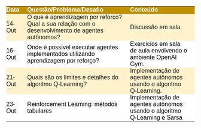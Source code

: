 <p><table class="dataframe">
  <thead>
    <tr style="text-align: right;">
      <th style = "background-color: #BF8F00;font-family: Century Gothic, sans-serif;font-size: medium;color: #FFFFFF;text-align: left;border-bottom: 2px solid #BF8F00;padding: 0px 20px 0px 0px;width: auto">Data</th>
      <th style = "background-color: #BF8F00;font-family: Century Gothic, sans-serif;font-size: medium;color: #FFFFFF;text-align: left;border-bottom: 2px solid #BF8F00;padding: 0px 20px 0px 0px;width: auto">Questão/Problema/Desafio</th>
      <th style = "background-color: #BF8F00;font-family: Century Gothic, sans-serif;font-size: medium;color: #FFFFFF;text-align: left;border-bottom: 2px solid #BF8F00;padding: 0px 20px 0px 0px;width: auto">Conteúdo</th>
    </tr>
  </thead>
  <tbody>
    <tr>
      <td style = "background-color: #FFF2CC;font-family: Century Gothic, sans-serif;font-size: medium;text-align: left;padding: 0px 20px 0px 0px;width: auto">14-Out</td>
      <td style = "background-color: #FFF2CC;font-family: Century Gothic, sans-serif;font-size: medium;text-align: left;padding: 0px 20px 0px 0px;width: auto">O que é aprendizagem por reforço? Qual a sua relação com o desenvolvimento de agentes autônomos?</td>
      <td style = "background-color: #FFF2CC;font-family: Century Gothic, sans-serif;font-size: medium;text-align: left;padding: 0px 20px 0px 0px;width: auto">Discussão em sala.</td>
    </tr>
    <tr>
      <td style = "background-color: white; color: black;font-family: Century Gothic, sans-serif;font-size: medium;text-align: left;padding: 0px 20px 0px 0px;width: auto">16-Out</td>
      <td style = "background-color: white; color: black;font-family: Century Gothic, sans-serif;font-size: medium;text-align: left;padding: 0px 20px 0px 0px;width: auto">Onde é possível executar agentes implementados utilizando aprendizagem por reforço?</td>
      <td style = "background-color: white; color: black;font-family: Century Gothic, sans-serif;font-size: medium;text-align: left;padding: 0px 20px 0px 0px;width: auto">Exercícios em sala de aula envolvendo o ambiente OpenAI Gym.</td>
    </tr>
    <tr>
      <td style = "background-color: #FFF2CC;font-family: Century Gothic, sans-serif;font-size: medium;text-align: left;padding: 0px 20px 0px 0px;width: auto">21-Out</td>
      <td style = "background-color: #FFF2CC;font-family: Century Gothic, sans-serif;font-size: medium;text-align: left;padding: 0px 20px 0px 0px;width: auto">Quais são os limites e detalhes do algoritmo Q-Learning?</td>
      <td style = "background-color: #FFF2CC;font-family: Century Gothic, sans-serif;font-size: medium;text-align: left;padding: 0px 20px 0px 0px;width: auto">Implementação de agentes autônomos usando o algoritmo Q-Learning.</td>
    </tr>
    <tr>
      <td style = "background-color: white; color: black;font-family: Century Gothic, sans-serif;font-size: medium;text-align: left;padding: 0px 20px 0px 0px;width: auto">23-Out</td>
      <td style = "background-color: white; color: black;font-family: Century Gothic, sans-serif;font-size: medium;text-align: left;padding: 0px 20px 0px 0px;width: auto">Reinforcement Learning: métodos tabulares</td>
      <td style = "background-color: white; color: black;font-family: Century Gothic, sans-serif;font-size: medium;text-align: left;padding: 0px 20px 0px 0px;width: auto">Implementação de agentes autônomos usando o algoritmo Q-Learning e Sarsa</td>
    </tr>
  </tbody>
</table></p>